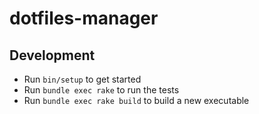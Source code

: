# dotfiles-manager

## Development

* Run `bin/setup` to get started
* Run `bundle exec rake` to run the tests
* Run `bundle exec rake build` to build a new executable
